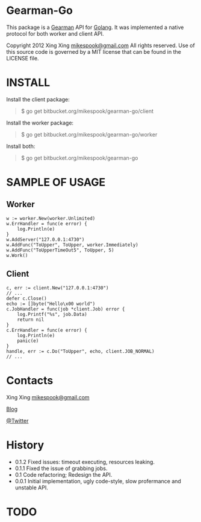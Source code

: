 Gearman-Go
==========
This package is a [Gearman](http://gearman.org/) API for [Golang](http://golang.org).
It was implemented a native protocol for both worker and client API.

Copyright 2012 Xing Xing <mikespook@gmail.com>
All rights reserved. 
Use of this source code is governed by a MIT license that can be found 
in the LICENSE file.

# INSTALL

Install the client package:

> $ go get bitbucket.org/mikespook/gearman-go/client
	
Install the worker package:

> $ go get bitbucket.org/mikespook/gearman-go/worker

Install both:

> $ go get bitbucket.org/mikespook/gearman-go
	

# SAMPLE OF USAGE

## Worker

    w := worker.New(worker.Unlimited)
    w.ErrHandler = func(e error) {
        log.Println(e)
    }
    w.AddServer("127.0.0.1:4730")
    w.AddFunc("ToUpper", ToUpper, worker.Immediately)
    w.AddFunc("ToUpperTimeOut5", ToUpper, 5)
    w.Work()

## Client

    c, err := client.New("127.0.0.1:4730")
    // ...
    defer c.Close()
    echo := []byte("Hello\x00 world")
    c.JobHandler = func(job *client.Job) error {
        log.Printf("%s", job.Data)
        return nil
    }
    c.ErrHandler = func(e error) {
        log.Println(e)
        panic(e)
    }
    handle, err := c.Do("ToUpper", echo, client.JOB_NORMAL)
    // ...

# Contacts

Xing Xing <mikespook@gmail.com>

[Blog](http://mikespook.com)

[@Twitter](http://twitter.com/mikespook)

# History

 * 0.1.2    Fixed issues: timeout executing, resources leaking.
 * 0.1.1    Fixed the issue of grabbing jobs.
 * 0.1      Code refactoring; Redesign the API.
 * 0.0.1    Initial implementation, ugly code-style, slow profermance and unstable API.

# TODO
